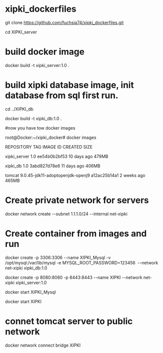 # xipki_dockerfiles

git clone https://github.com/fuchsia74/xipki_dockerfiles.git

cd XIPKI_server

# build docker image 
docker build -t xipki_server:1.0 .

# build xipki database image, init database  from sql first run.
cd ../XIPKI_db

docker build -t xipki_db:1.0 .

#now you have tow docker images

root@Docker:~/xipki_docker# docker images

REPOSITORY     TAG                                IMAGE ID       CREATED          SIZE

xipki_server   1.0                                ee54b0b2bf53   10 days ago      479MB

xipki_db       1.0                                3abd827d78e6   11 days ago      406MB

tomcat         9.0.45-jdk11-adoptopenjdk-openj9   a12ac25b14a1   2 weeks ago      465MB

# Create private network for servers
docker network create --subnet 1.1.1.0/24 --internal net-xipki

# Create container from images and run
docker create -p 3306:3306 --name XIPKI_Mysql -v /opt/mysql:/var/lib/mysql -e MYSQL_ROOT_PASSWORD=123456  --network net-xipki xipki_db:1.0

docker create -p 8080:8080 -p 8443:8443 --name XIPKI --network net-xipki xipki_server:1.0

docker start XIPKI_Mysql

docker start XIPKI

# connet tomcat server to public network

docker network connect bridge XIPKI


